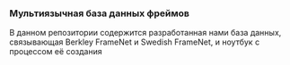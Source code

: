### Мультиязычная база данных фреймов
В данном репозитории содержится разработанная нами база данных, связывающая Berkley FrameNet и Swedish FrameNet, и ноутбук с процессом её создания
